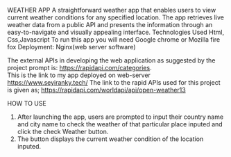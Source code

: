 WEATHER APP
A straightforward weather app that enables users to view current weather conditions for any specified location. The app retrieves live weather data from a public API and presents the information through an easy-to-navigate and visually appealing interface.
Technologies Used
Html, Css,Javascript
To run this app you will need Google chrome or Mozilla fire fox
Deployment: Nginx(web server software)

The external APIs in developing the web application as suggested by the project prompt is: https://rapidapi.com/categories.   
This is the link to my app deployed on web-server https://www.seyiranky.tech/
The link to the rapid APIs used for this project is given as; https://rapidapi.com/worldapi/api/open-weather13

HOW TO USE
1. After launching the app, users are prompted to input their country name and city name to check the weather of that particular place inputed and click the check Weather button.
2. The button displays the current weather condition of the location inputed.
       



